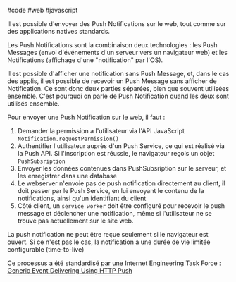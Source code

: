 #code #web #javascript 

Il est possible d'envoyer des Push Notifications sur le web, tout comme sur des applications natives standards.

Les Push Notifications sont la combinaison deux technologies : les Push Messages (envoi d'événements d'un serveur vers un navigateur web) et les Notifications (affichage d'une "notification" par l'OS).

Il est possible d'afficher une notification sans Push Message, et, dans le cas des applis, il est possible de recevoir un Push Message sans afficher de Notification. Ce sont donc deux parties séparées, bien que souvent utilisées ensemble. C'est pourquoi on parle de Push Notification quand les deux sont utilisés ensemble.

Pour envoyer une Push Notification sur le web, il faut :
1. Demander la permission a l'utilisateur via  l'API JavaScript `Notification.requestPermission()`
2. Authentifier l'utilisateur auprès d'un Push Service, ce qui est réalisé via la Push API. Si l'inscription est réussie, le navigateur reçois un objet `PushSubsription`
3. Envoyer les données contenues dans PushSubsription sur le serveur, et les enregistrer dans une database
4. Le webserver n'envoie pas de push notification directement au client, il doit passer par le Push Service, en lui envoyant le contenu de la notifications, ainsi qu'un identifiant du client
5. Côté client, un `service worker` doit être configuré pour recevoir le push message et déclencher une notification, même si l'utilisateur ne se trouve pas actuellement sur le site web.

La push notification ne peut être reçue seulement si le navigateur est ouvert. Si ce n'est pas le cas, la notification a une durée de vie limitée configurable (time-to-live)

Ce processus a été standardisé par une Internet Engineering Task Force : [Generic Event Delivering Using HTTP Push](https://datatracker.ietf.org/doc/html/rfc8030)